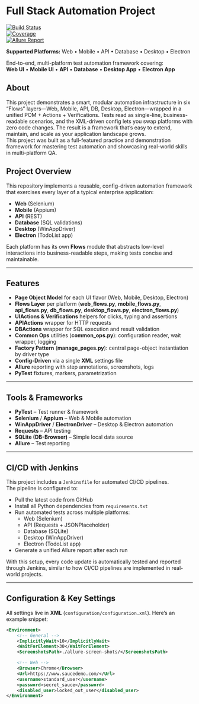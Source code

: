 # Full Stack Automation Project

[![Build Status](https://img.shields.io/badge/build-passing-brightgreen)]()  
[![Coverage](https://img.shields.io/badge/coverage-85%25-yellowgreen)]()  
[![Allure Report](https://img.shields.io/badge/allure-report-blue)]()

**Supported Platforms:** Web • Mobile • API • Database • Desktop • Electron

End-to-end, multi-platform test automation framework covering:  
**Web UI** • **Mobile UI** • **API** • **Database** • **Desktop App** • **Electron App**

## About

This project demonstrates a smart, modular automation infrastructure in six “Flows” layers—Web, Mobile, API, DB, Desktop, Electron—wrapped in a unified POM + Actions + Verifications. Tests read as single-line, business-readable scenarios, and the XML-driven config lets you swap platforms with zero code changes. The result is a framework that’s easy to extend, maintain, and scale as your application landscape grows.  
This project was built as a full-featured practice and demonstration framework for mastering test automation and showcasing real-world skills in multi-platform QA.

## Project Overview

This repository implements a reusable, config-driven automation framework that exercises every layer of a typical enterprise application:

- **Web** (Selenium)  
- **Mobile** (Appium)  
- **API** (REST)  
- **Database** (SQL validations)  
- **Desktop** (WinAppDriver)  
- **Electron** (TodoList app)  

Each platform has its own **Flows** module that abstracts low-level interactions into business-readable steps, making tests concise and maintainable.

---

## Features

- **Page Object Model** for each UI flavor (Web, Mobile, Desktop, Electron)  
- **Flows Layer** per platform (**web_flows.py**, **mobile_flows.py**, **api_flows.py**, **db_flows.py**, **desktop_flows.py**, **electron_flows.py**)  
- **UIActions & Verifications** helpers for clicks, typing and assertions  
- **APIActions** wrapper for HTTP requests  
- **DBActions** wrapper for SQL execution and result validation  
- **Common Ops** utilities (**common_ops.py**): configuration reader, wait wrapper, logging  
- **Factory Pattern** (**manage_pages.py**): central page-object instantiation by driver type  
- **Config-Driven** via a single **XML** settings file  
- **Allure** reporting with step annotations, screenshots, logs  
- **PyTest** fixtures, markers, parametrization  

---

## Tools & Frameworks

- **PyTest** – Test runner & framework  
- **Selenium** / **Appium** – Web & Mobile automation  
- **WinAppDriver** / **ElectronDriver** – Desktop & Electron automation  
- **Requests** – API testing  
- **SQLite (DB-Browser)** – Simple local data source  
- **Allure** – Test reporting  

---

## CI/CD with Jenkins

This project includes a `Jenkinsfile` for automated CI/CD pipelines.  
The pipeline is configured to:

- Pull the latest code from GitHub  
- Install all Python dependencies from `requirements.txt`  
- Run automated tests across multiple platforms:  
  - Web (Selenium)  
  - API (Requests + JSONPlaceholder)  
  - Database (SQLite)  
  - Desktop (WinAppDriver)  
  - Electron (TodoList app)  
- Generate a unified Allure report after each run  

With this setup, every code update is automatically tested and reported through Jenkins, similar to how CI/CD pipelines are implemented in real-world projects.



---

## Configuration & Key Settings

All settings live in **XML** (`configuration/configuration.xml`). Here’s an example snippet:

```xml
<Environment>
    <!-- General -->
    <ImplicitlyWait>10</ImplicitlyWait>
    <WaitForElement>30</WaitForElement>
    <ScreenshotsPath>./allure-screen-shots/</ScreenshotsPath>

    <!-- Web -->
    <Browser>Chrome</Browser>
    <Url>https://www.saucedemo.com/</Url>
    <username>standard_user</username>
    <password>secret_sauce</password>
    <disabled_user>locked_out_user</disabled_user>
</Environment>
